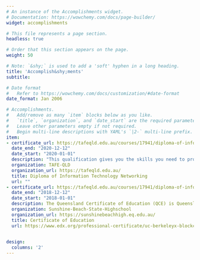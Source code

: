 ```yaml
---
# An instance of the Accomplishments widget.
# Documentation: https://wowchemy.com/docs/page-builder/
widget: accomplishments

# This file represents a page section.
headless: true

# Order that this section appears on the page.
weight: 50

# Note: `&shy;` is used to add a 'soft' hyphen in a long heading.
title: 'Accomplish&shy;ments'
subtitle:

# Date format
#   Refer to https://wowchemy.com/docs/customization/#date-format
date_format: Jan 2006

# Accomplishments.
#   Add/remove as many `item` blocks below as you like.
#   `title`, `organization`, and `date_start` are the required parameters.
#   Leave other parameters empty if not required.
#   Begin multi-line descriptions with YAML's `|2-` multi-line prefix.
item:
- certificate_url: https://tafeqld.edu.au/courses/17941/diploma-of-information-technology-networking
  date_end: "2020-12-12"
  date_start: "2020-01-01"
  description: "This qualification gives you the skills you need to provide responsive, high-level IT support as a network administrator."
  organization: TAFE-QLD
  organization_url: https://tafeqld.edu.au/
  title: Diploma of Information Technology Networking
  url: ""
- certificate_url: https://tafeqld.edu.au/courses/17941/diploma-of-information-technology-networking
  date_end: "2018-12-12"
  date_start: "2018-01-01"
  description: The Queensland Certificate of Education (QCE) is Queensland's senior school qualification.
  organization: Sunshine-Beach-State-Highschool
  organization_url: https://sunshinebeachhigh.eq.edu.au/
  title: Certificate of Education
  url: https://www.edx.org/professional-certificate/uc-berkeleyx-blockchain-fundamentals
  

design:
  columns: '2' 
---
```

